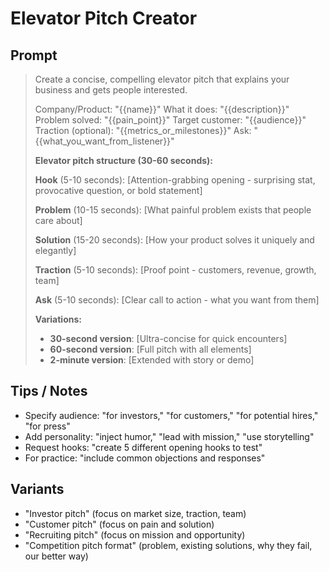 # Elevator Pitch Creator

## Prompt
> Create a concise, compelling elevator pitch that explains your business and gets people interested.
>
> Company/Product: "{{name}}"
> What it does: "{{description}}"
> Problem solved: "{{pain_point}}"
> Target customer: "{{audience}}"
> Traction (optional): "{{metrics_or_milestones}}"
> Ask: "{{what_you_want_from_listener}}"
>
> **Elevator pitch structure (30-60 seconds):**
>
> **Hook** (5-10 seconds):
> [Attention-grabbing opening - surprising stat, provocative question, or bold statement]
>
> **Problem** (10-15 seconds):
> [What painful problem exists that people care about]
>
> **Solution** (15-20 seconds):
> [How your product solves it uniquely and elegantly]
>
> **Traction** (5-10 seconds):
> [Proof point - customers, revenue, growth, team]
>
> **Ask** (5-10 seconds):
> [Clear call to action - what you want from them]
>
> **Variations:**
> - **30-second version**: [Ultra-concise for quick encounters]
> - **60-second version**: [Full pitch with all elements]
> - **2-minute version**: [Extended with story or demo]

## Tips / Notes
- Specify audience: "for investors," "for customers," "for potential hires," "for press"
- Add personality: "inject humor," "lead with mission," "use storytelling"
- Request hooks: "create 5 different opening hooks to test"
- For practice: "include common objections and responses"

## Variants
- "Investor pitch" (focus on market size, traction, team)
- "Customer pitch" (focus on pain and solution)
- "Recruiting pitch" (focus on mission and opportunity)
- "Competition pitch format" (problem, existing solutions, why they fail, our better way)
